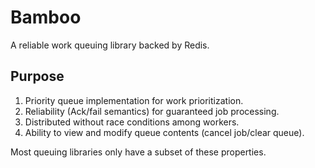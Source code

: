 # Bamboo

A reliable work queuing library backed by Redis.

## Purpose

1. Priority queue implementation for work prioritization.
2. Reliability (Ack/fail semantics) for guaranteed job processing.
3. Distributed without race conditions among workers.
4. Ability to view and modify queue contents (cancel job/clear queue).

Most queuing libraries only have a subset of these properties.
